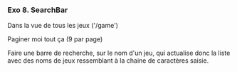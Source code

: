 

### Exo 8. SearchBar
 

Dans la vue de tous les jeux ('/game')


Paginer moi tout ça (9 par page)


Faire une barre de recherche, sur le nom d'un jeu, qui actualise donc la liste avec des noms de jeux ressemblant à la chaine de caractères saisie.



